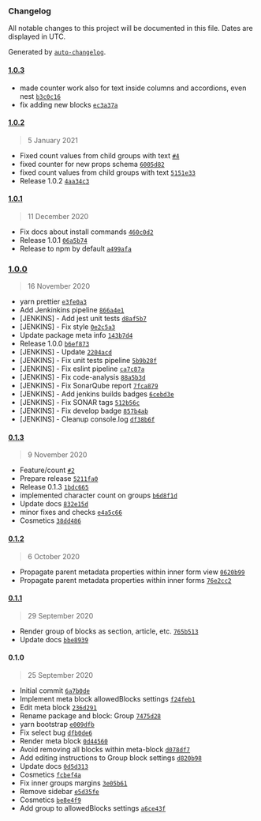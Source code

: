 ### Changelog

All notable changes to this project will be documented in this file. Dates are displayed in UTC.

Generated by [`auto-changelog`](https://github.com/CookPete/auto-changelog).

#### [1.0.3](https://github.com/eea/volto-group-block/compare/1.0.2...1.0.3)

- made counter work also for text inside columns and accordions, even nest [`b3c0c16`](https://github.com/eea/volto-group-block/commit/b3c0c1651bb85b5252afe204107852aad0ef500c)
- fix adding new blocks [`ec3a37a`](https://github.com/eea/volto-group-block/commit/ec3a37a153106acec64e28e116c6f96cef00ce03)

#### [1.0.2](https://github.com/eea/volto-group-block/compare/1.0.1...1.0.2)

> 5 January 2021

- Fixed count values from child groups with text [`#4`](https://github.com/eea/volto-group-block/pull/4)
- fixed counter for new props schema [`6005d82`](https://github.com/eea/volto-group-block/commit/6005d82a7191a88efab6be7b0909d7287f1534a0)
- fixed count values from child groups with text [`5151e33`](https://github.com/eea/volto-group-block/commit/5151e33455d504660b8b16eb9f7fbf1fbd7a5aff)
- Release 1.0.2 [`4aa34c3`](https://github.com/eea/volto-group-block/commit/4aa34c374fb1520d6f83a430e2156271ca81847a)

#### [1.0.1](https://github.com/eea/volto-group-block/compare/1.0.0...1.0.1)

> 11 December 2020

- Fix docs about install commands [`460c0d2`](https://github.com/eea/volto-group-block/commit/460c0d21ed0896eba720d59e18457e0118161057)
- Release 1.0.1 [`06a5b74`](https://github.com/eea/volto-group-block/commit/06a5b74f65f0015665b3f3ba94d0f59ab82ba792)
- Release to npm by default [`a499afa`](https://github.com/eea/volto-group-block/commit/a499afa63ca80b73c3d462e619af701c187e92ce)

### [1.0.0](https://github.com/eea/volto-group-block/compare/0.1.3...1.0.0)

> 16 November 2020

- yarn prettier [`e3fe0a3`](https://github.com/eea/volto-group-block/commit/e3fe0a36b89878769341b45198d6c9e2f2584d15)
- Add Jenkinkins pipeline [`866a4e1`](https://github.com/eea/volto-group-block/commit/866a4e14ea1eb8f5adb01222e576e5ab6dc73a70)
- [JENKINS] - Add jest unit tests [`d8af5b7`](https://github.com/eea/volto-group-block/commit/d8af5b7932988b490a079d86079e359b5584fd7f)
- [JENKINS] - Fix style [`0e2c5a3`](https://github.com/eea/volto-group-block/commit/0e2c5a39b2f785ae1d942d39e7f8b2789dafc795)
- Update package meta info [`143b7d4`](https://github.com/eea/volto-group-block/commit/143b7d44438d7afa5e346a9d21a85352df4e925f)
- Release 1.0.0 [`b6ef873`](https://github.com/eea/volto-group-block/commit/b6ef873cb6f61e17db66fdd4de1d9d4902a66fc6)
- [JENKINS] - Update [`2204acd`](https://github.com/eea/volto-group-block/commit/2204acdefee84114bd403f9772a1e610348dc3dd)
- [JENKINS] - Fix unit tests pipeline [`5b9b28f`](https://github.com/eea/volto-group-block/commit/5b9b28f1de060635f1c665a80939bfa66918a918)
- [JENKINS] - Fix eslint pipeline [`ca7c87a`](https://github.com/eea/volto-group-block/commit/ca7c87a4f74f2b0ea354ea5369f0700b8bee92af)
- [JENKINS] - Fix code-analysis [`88a5b3d`](https://github.com/eea/volto-group-block/commit/88a5b3d58b951ecfbc6e813accf065ca5e8be990)
- [JENKINS] - Fix SonarQube report [`7fca879`](https://github.com/eea/volto-group-block/commit/7fca879b526be822cd63312ed51447d6e6a59cf2)
- [JENKINS] - Add jenkins builds badges [`6cebd3e`](https://github.com/eea/volto-group-block/commit/6cebd3e970a840c4951c614a5d130dab05ae553f)
- [JENKINS] - Fix SONAR tags [`512b56c`](https://github.com/eea/volto-group-block/commit/512b56ce931aa4c14f353e2a4c5bbbb614fe632f)
- [JENKINS] - Fix develop badge [`857b4ab`](https://github.com/eea/volto-group-block/commit/857b4ab5bc0aa9947c2ed76f35cec7d409c7fa66)
- [JENKINS] - Cleanup console.log [`df38b6f`](https://github.com/eea/volto-group-block/commit/df38b6f7a630176e911ff89263c21e519ab44efa)

#### [0.1.3](https://github.com/eea/volto-group-block/compare/0.1.2...0.1.3)

> 9 November 2020

- Feature/count [`#2`](https://github.com/eea/volto-group-block/pull/2)
- Prepare release [`5211fa0`](https://github.com/eea/volto-group-block/commit/5211fa07a4667631b351b1335932bb5d5755bb55)
- Release 0.1.3 [`1bdc665`](https://github.com/eea/volto-group-block/commit/1bdc6658918057c13e1a39d8e04fc177d9cf724f)
- implemented character count on groups [`b6d8f1d`](https://github.com/eea/volto-group-block/commit/b6d8f1d3c57f44b2965787af5aeb0e41f9c3e0b6)
- Update docs [`832e15d`](https://github.com/eea/volto-group-block/commit/832e15d9257edf8aecb5e4106ac3f67630bad8fe)
- minor fixes and checks [`e4a5c66`](https://github.com/eea/volto-group-block/commit/e4a5c6664a5c8b93f6d12120172956b11fc5c1e1)
- Cosmetics [`38dd486`](https://github.com/eea/volto-group-block/commit/38dd4861006798d3b2fa23a7dbbccff99466f9ec)

#### [0.1.2](https://github.com/eea/volto-group-block/compare/0.1.1...0.1.2)

> 6 October 2020

- Propagate parent metadata properties within inner form view [`0620b99`](https://github.com/eea/volto-group-block/commit/0620b9933d1e1a38dacfee3d2f0c28556368db9e)
- Propagate parent metadata properties within inner forms [`76e2cc2`](https://github.com/eea/volto-group-block/commit/76e2cc23d11b043c6a10f98987b928b91e327709)

#### [0.1.1](https://github.com/eea/volto-group-block/compare/0.1.0...0.1.1)

> 29 September 2020

- Render group of blocks as section, article, etc. [`765b513`](https://github.com/eea/volto-group-block/commit/765b51357e22e96d022a2fabf1d7fa1cf165bb5f)
- Update docs [`bbe8939`](https://github.com/eea/volto-group-block/commit/bbe89396fefd53ee692920d88f8c55dde446a21c)

#### 0.1.0

> 25 September 2020

- Initial commit [`6a7b0de`](https://github.com/eea/volto-group-block/commit/6a7b0deb8f873d1462fd6a9c61edfc1562b3aace)
- Implement meta block allowedBlocks settings [`f24feb1`](https://github.com/eea/volto-group-block/commit/f24feb1a1751f04841c21c7cd52a517fb02074ba)
- Edit meta block [`236d291`](https://github.com/eea/volto-group-block/commit/236d29156fa835a7aa54eecdb4f120de0d64b271)
- Rename package and block: Group [`7475d28`](https://github.com/eea/volto-group-block/commit/7475d284c7fbcdc87735a1923e2580765819a1e9)
- yarn bootstrap [`e009dfb`](https://github.com/eea/volto-group-block/commit/e009dfb6b9b74d101a6722f0982a5359fc522b6b)
- Fix select bug [`dfb0de6`](https://github.com/eea/volto-group-block/commit/dfb0de6447f4886a1ca474539b8f794a4112f2a4)
- Render meta block [`0d44560`](https://github.com/eea/volto-group-block/commit/0d4456011ca56454068a54c610250b02df4ccb3b)
- Avoid removing all blocks within meta-block [`d078df7`](https://github.com/eea/volto-group-block/commit/d078df74648f0673f1cf5d7c537ff0b2558654c2)
- Add editing instructions to Group block settings [`d820b98`](https://github.com/eea/volto-group-block/commit/d820b988432f56674ead145e9ec2a75e2f21eed6)
- Update docs [`0d5d313`](https://github.com/eea/volto-group-block/commit/0d5d31343413ab81afab637b878a1ea72a04bcb0)
- Cosmetics [`fcbef4a`](https://github.com/eea/volto-group-block/commit/fcbef4af8538913fcd7aabdfc9f71cc4139788f5)
- Fix inner groups margins [`3e05b61`](https://github.com/eea/volto-group-block/commit/3e05b61de8cc5b797cf291c597d0e4fba0e69154)
- Remove sidebar [`e5d35fe`](https://github.com/eea/volto-group-block/commit/e5d35fed034c73386d67bf1e45ccd87e839d4d33)
- Cosmetics [`be8e4f9`](https://github.com/eea/volto-group-block/commit/be8e4f99eadfd70d0e4b1a1d1eb744582978553f)
- Add group to allowedBlocks settings [`a6ce43f`](https://github.com/eea/volto-group-block/commit/a6ce43fddd9143b468b5e1ac04d1e84403ff3720)
